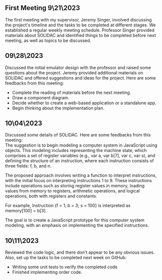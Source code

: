 ## First Meeting 9\21\2023
The first meeting with my supervisor, Jeremy Singer, involved discussing the project's timeline and the tasks to be completed at 
different stages. We established a regular weekly meeting schedule. Professor Singer provided materials about SOLIDAC and identified 
things to be completed before next meeting, as well as topics to be discussed.


## 09\28\2023
Discussed the initial emulator design with the professor and raised some questions about the project. Jeremy provided additional materials 
on SOLIDAC and offered suggestions and ideas for the project. Here are some feedbacks from this meeting:
- Complete the reading of materials before the next meeting.
- Draw a component diagram.
- Decide whether to create a web-based application or a standalone app.
- Begin thinking about the implementation plan.


## 10\04\2023
Discussed some details of SOLIDAC. Here are some feedbacks from this meeting:\
The suggestion is to begin modeling a computer system in JavaScript using objects. This modeling includes representing the machine state, which comprises a set of register variables (e.g., var a, var b[7], var c, var s), and defining the structure of an instruction, where each instruction consists of three fields: f, b, and n.

The proposed approach involves writing a function to interpret instructions, with the initial focus on interpreting instructions 1 to 9. These instructions include operations such as storing register values in memory, loading values from memory to registers, arithmetic operations, and logical operations, both with registers and constants.

For example, Instruction {f = 1; b = 3; s = 100} is interpreted as memory[100] = b[3].

The goal is to create a JavaScript prototype for this computer system modeling, with an emphasis on implementing the specified instructions. 


## 10\11\2023
Reviewed the code logic, and there don't appear to be any obvious issues. Also, set up the tasks to be completed next week on GitHub: 
- Writing some unit tests to verify the completed code
- Finished implementing order code.
